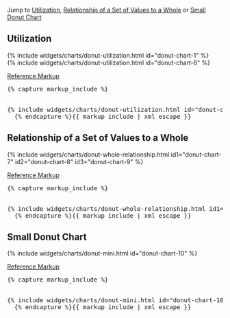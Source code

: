 <p>Jump to <a href="#example-code-1">Utilization</a>, <a href="#example-code-2">Relationship of a Set of Values to a Whole</a> or <a href="#example-code-3">Small Donut Chart</a></p>
<h2 id="example-code-1">Utilization</h2>
<div class="example-pf">
  {% include widgets/charts/donut-utilization.html id="donut-chart-1" %}
</div>
<div class="row">
  <div class="example-pf">
    <div class="container-fluid container-cards-pf">
      {% include widgets/charts/donut-utilization.html id="donut-chart-6" %}
    </div>
  </div>
</div>
<p class="reference-markup"><a class="collapse-toggle" data-toggle="collapse" aria-expanded="true" aria-controls="card-markup-1" href="#card-markup-1">Reference Markup</a></p>
<div class="collapse in" id="card-markup-1">
  <pre class="prettyprint">{% capture markup_include %}
<script src="components/c3/c3.min.js"></script>
<script src="components/d3/d3.min.js"></script>
{% include widgets/charts/donut-utilization.html id="donut-chart-6" %}
  {% endcapture %}{{ markup_include | xml_escape }}</pre>
</div>
<h2 id="example-code-2">Relationship of a Set of Values to a Whole</h2>
<div class="example-pf">
  {% include widgets/charts/donut-whole-relationship.html id1="donut-chart-7" id2="donut-chart-8" id3="donut-chart-9" %}
</div>
<p class="reference-markup"><a class="collapse-toggle" data-toggle="collapse" aria-expanded="true" aria-controls="markup-2" href="#markup-2">Reference Markup</a></p>
<div class="collapse in" id="markup-2">
  <pre class="prettyprint">{% capture markup_include %}
<script src="components/c3/c3.min.js"></script>
<script src="components/d3/d3.min.js"></script>
{% include widgets/charts/donut-whole-relationship.html id1="donut-chart-7" id2="donut-chart-8" id3="donut-chart-9" %}
  {% endcapture %}{{ markup_include | xml_escape }}</pre>
</div>
<h2 id="example-code-3">Small Donut Chart</h2>
<div class="example-pf">
  {% include widgets/charts/donut-mini.html id="donut-chart-10" %}
</div>
<p class="reference-markup"><a class="collapse-toggle" data-toggle="collapse" aria-expanded="true" aria-controls="markup-3" href="#markup-3">Reference Markup</a></p>
<div class="collapse in" id="markup-3">
  <pre class="prettyprint">{% capture markup_include %}
<script src="components/c3/c3.min.js"></script>
<script src="components/d3/d3.min.js"></script>
{% include widgets/charts/donut-mini.html id="donut-chart-10" %}
  {% endcapture %}{{ markup_include | xml_escape }}</pre>
</div>
